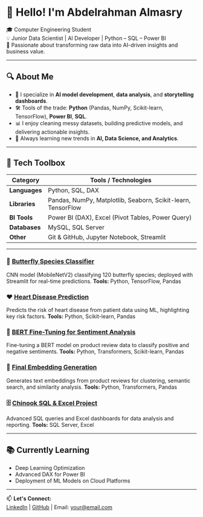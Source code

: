 # 👋 Hello! I'm Abdelrahman Almasry

🎓 Computer Engineering Student  
💡 Junior Data Scientist | AI Developer | Python – SQL – Power BI  
🚀 Passionate about transforming raw data into AI-driven insights and business value.

---

## 🔍 About Me
- 🤖 I specialize in **AI model development**, **data analysis**, and **storytelling dashboards**.  
- 🛠️ Tools of the trade: **Python** (Pandas, NumPy, Scikit-learn, TensorFlow), **Power BI**, **SQL**.  
- 📊 I enjoy cleaning messy datasets, building predictive models, and delivering actionable insights.  
- 🌱 Always learning new trends in **AI, Data Science, and Analytics**.

---

## 🧰 Tech Toolbox

| Category      | Tools / Technologies |
| ------------- | -------------------- |
| **Languages** | Python, SQL, DAX |
| **Libraries** | Pandas, NumPy, Matplotlib, Seaborn, Scikit-learn, TensorFlow |
| **BI Tools**  | Power BI (DAX), Excel (Pivot Tables, Power Query) |
| **Databases** | MySQL, SQL Server |
| **Other**     | Git & GitHub, Jupyter Notebook, Streamlit |

---

### 🦋 [Butterfly Species Classifier](https://github.com/abdelrahman-mohamed85/butterfly-species-classifier)
CNN model (MobileNetV2) classifying 120 butterfly species; deployed with Streamlit for real-time predictions.
**Tools:** Python, TensorFlow, Pandas

### ❤️ [Heart Disease Prediction](https://github.com/abdelrahman-mohamed85/Heart_Disease)
Predicts the risk of heart disease from patient data using ML, highlighting key risk factors.
**Tools:** Python, Scikit-learn, Pandas

### 🤖 [BERT Fine-Tuning for Sentiment Analysis](https://github.com/abdelrahman-mohamed85/TunningBert_OrangeTraining)
Fine-tuning a BERT model on product review data to classify positive and negative sentiments.
**Tools:** Python, Transformers, Scikit-learn, Pandas

### 📝 [Final Embedding Generation](https://github.com/abdelrahman-mohamed85/Final-embedding)
Generates text embeddings from product reviews for clustering, semantic search, and similarity analysis.
**Tools:** Python, Transformers, Pandas

### 🗄️ [Chinook SQL & Excel Project](https://github.com/abdelrahman-mohamed85/chinook_Sql-Excel)
Advanced SQL queries and Excel dashboards for data analysis and reporting.
**Tools:** SQL Server, Excel


---

## 📚 Currently Learning
- Deep Learning Optimization  
- Advanced DAX for Power BI  
- Deployment of ML Models on Cloud Platforms

---

📫 **Let's Connect:**  
[LinkedIn](https://www.linkedin.com/in/abdelrahman-elmasryds/) | [GitHub](https://github.com/YourUsername) | Email: your@email.com
